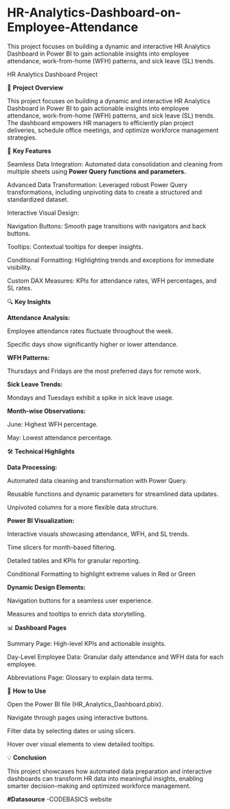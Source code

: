 # HR-Analytics-Dashboard-on-Employee-Attendance
This project focuses on building a dynamic and interactive HR Analytics Dashboard in Power BI to gain actionable insights into employee attendance, work-from-home (WFH) patterns, and sick leave (SL) trends. 

HR Analytics Dashboard Project

🚀 **Project Overview**

This project focuses on building a dynamic and interactive HR Analytics Dashboard in Power BI to gain actionable insights into employee attendance, work-from-home (WFH) patterns, and sick leave (SL) trends. The dashboard empowers HR managers to efficiently plan project deliveries, schedule office meetings, and optimize workforce management strategies.

🎯 **Key Features**

Seamless Data Integration: Automated data consolidation and cleaning from multiple sheets using **Power Query functions and parameters.**

Advanced Data Transformation: Leveraged robust Power Query transformations, including unpivoting data to create a structured and standardized dataset.

Interactive Visual Design:

Navigation Buttons: Smooth page transitions with navigators and back buttons.

Tooltips: Contextual tooltips for deeper insights.

Conditional Formatting: Highlighting trends and exceptions for immediate visibility.

Custom DAX Measures: KPIs for attendance rates, WFH percentages, and SL rates.

🔍 **Key Insights**

**Attendance Analysis:**

Employee attendance rates fluctuate throughout the week.

Specific days show significantly higher or lower attendance.

**WFH Patterns:**

Thursdays and Fridays are the most preferred days for remote work.

**Sick Leave Trends:**

Mondays and Tuesdays exhibit a spike in sick leave usage.

**Month-wise Observations:**

June: Highest WFH percentage.

May: Lowest attendance percentage.

🛠️ **Technical Highlights**

**Data Processing:**

Automated data cleaning and transformation with Power Query.

Reusable functions and dynamic parameters for streamlined data updates.

Unpivoted columns for a more flexible data structure.

**Power BI Visualization:**

Interactive visuals showcasing attendance, WFH, and SL trends.

Time slicers for month-based filtering.

Detailed tables and KPIs for granular reporting.

Conditional Formatting to highlight extreme values in Red or Green 

**Dynamic Design Elements:**

Navigation buttons for a seamless user experience.

Measures and tooltips to enrich data storytelling.

📊 **Dashboard Pages**

Summary Page: High-level KPIs and actionable insights.

Day-Level Employee Data: Granular daily attendance and WFH data for each employee.

Abbreviations Page: Glossary to explain data terms.

🚧 **How to Use**

Open the Power BI file (HR_Analytics_Dashboard.pbix).

Navigate through pages using interactive buttons.

Filter data by selecting dates or using slicers.

Hover over visual elements to view detailed tooltips.


💡 **Conclusion**

This project showcases how automated data preparation and interactive dashboards can transform HR data into meaningful insights, enabling smarter decision-making and optimized workforce management.

**#Datasource** -CODEBASICS website


